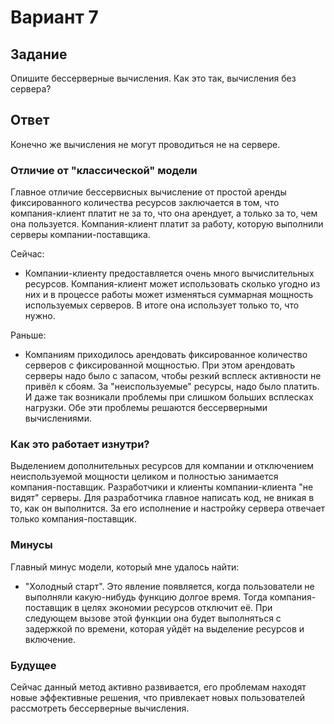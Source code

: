 # Вариант 7

## Задание

Опишите бессерверные вычисления. Как это так, вычисления без сервера?

## Ответ

Конечно же вычисления не могут проводиться не на сервере.

### Отличие от "классической" модели

Главное отличие бессервисных вычисление от простой аренды фиксированного количества ресурсов заключается в том, что компания-клиент платит не за то, что она арендует, а только за то, чем она пользуется. Компания-клиент платит за работу, которую выполнили серверы компании-поставщика.

Сейчас: 

- Компании-клиенту предоставляется очень много вычислительных ресурсов. Компания-клиент может использовать сколько угодно из них и в процессе работы может изменяться суммарная мощность используемых серверов. В итоге она использует только то, что нужно. 

Раньше:

- Компаниям приходилось арендовать фиксированное количество серверов с фиксированной мощностью. При этом арендовать серверы надо было с запасом, чтобы резкий всплеск активности не привёл к сбоям. За "неиспользуемые" ресурсы, надо было платить. И даже так возникали проблемы при слишком больших всплесках нагрузки. Обе эти проблемы решаются бессерверными вычислениями.

### Как это работает изнутри?

Выделением дополнительных ресурсов для компании и отключением неиспользуемой мощности целиком и полностью занимается компания-поставщик. Разработчики и клиенты компании-клиента "не видят" серверы. Для разработчика главное написать код, не вникая в то, как он выполнится. За его исполнение и настройку сервера отвечает только компания-поставщик.


### Минусы

Главный минус модели, который мне удалось найти:

 - "Холодный старт". Это явление появляется, когда пользователи не выполняли какую-нибудь функцию долгое время. Тогда компания-поставщик в целях экономии ресурсов отключит её. При следующем вызове этой функции она будет выполняться с задержкой по времени, которая уйдёт на выделение ресурсов и включение.


### Будущее

Сейчас данный метод активно развивается, его проблемам находят новые эффективные решения, что привлекает новых пользователей рассмотреть бессерверные вычисления.

